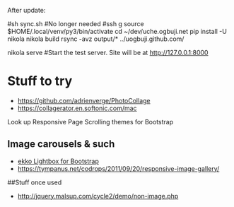 
After update:

#sh sync.sh #No longer needed
#ssh g
source $HOME/.local/venv/py3/bin/activate
cd ~/dev/uche.ogbuji.net
pip install -U nikola
nikola build
rsync -avz output/* ../uogbuji.github.com/


nikola serve     #Start the test server. Site will be at http://127.0.0.1:8000


# Stuff to try

* https://github.com/adrienverge/PhotoCollage
* https://collagerator.en.softonic.com/mac

Look up Responsive Page Scrolling themes for Bootstrap

## Image carousels & such

* [ekko Lightbox for Bootstrap](http://ashleydw.github.io/lightbox/#image-gallery)
* https://tympanus.net/codrops/2011/09/20/responsive-image-gallery/

##Stuff once used

* http://jquery.malsup.com/cycle2/demo/non-image.php

